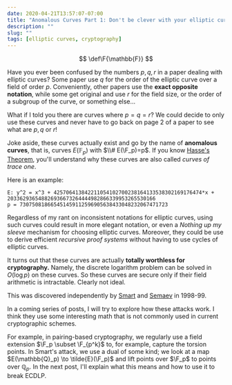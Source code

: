 ```yaml
---
date: 2020-04-21T13:57:07-07:00
title: "Anomalous Curves Part 1: Don't be clever with your elliptic curve order"
description: ""
slug: "" 
tags: [elliptic curves, cryptography]
---
```


$$
\def\F{\mathbb{F}}
$$



Have you ever been confused by the numbers $p,q,r$ in a paper dealing with elliptic curves? Some paper use $q$ for the order of the elliptic curve over a field of order $p$. Conveniently, other papers use the **exact opposite notation**, while some get original and use $r$ for the field size, or the order of a subgroup of the curve, or something else...

What if I told you there are curves where $p=q=r$? We could decide to only use these curves and never have to go back on page 2 of a paper to see what are $p,q$ or $r$! 

Joke aside, these curves actually exist and go by the name of **anomalous curves**, that is, curves $E(\mathbb{F}_p)$ with $\\# E(\F_p)=p$. If you know [Hasse's Theorem](https://crypto.stanford.edu/pbc/notes/elliptic/count.html), you'll understand why these curves are also called *curves of trace one*. 

Here is an example:

```
E: y^2 = x^3 + 425706413842211054102700238164133538302169176474*x + 203362936548826936673264444982866339953265530166
p = 730750818665451459112596905638433048232067471723                                                                                                     
```

Regardless of my rant on inconsistent notations for elliptic curves, using such curves could result in more elegant notation, or even a *Nothing up my sleeve* mechanism for choosing elliptic curves. Moreover, they could be use to derive efficient *recursive proof systems* without having to use cycles of elliptic curves. 

It turns out that these curves are actually **totally worthless for cryptography.** Namely, the discrete logarithm problem can be solved in $O(\log p)$ on these curves. So these curves are secure only if their field arithmetic is intractable. Clearly not ideal.

This was discovered independently by [Smart](https://link.springer.com/article/10.1007/s001459900052) and [Semaev](https://www.ams.org/journals/mcom/1998-67-221/S0025-5718-98-00887-4/S0025-5718-98-00887-4.pdf) in 1998-99.

In a coming series of posts, I will try to explore how these attacks work. I think they use some interesting math that is not commonly used in current cryptographic schemes.

For example, in pairing-based cryptography, we regularly use a field extension $\F_p \subset \F_{p^k}$ to, for example, capture the torsion points. In Smart's attack, we use a dual of some kind; we look at a map $E(\mathbb{Q}_p) \to \tilde{E}(\F_p)$ and lift points over $\F_p$ to points over $\mathbb{Q}_p$. In the next post, I'll explain what this means and how to use it to break ECDLP.
